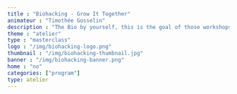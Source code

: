 ```yaml
---
title : "Biohacking - Grow It Together"
animateur : "Timothée Gosselin"
description : "The Bio by yourself, this is the goal of those workshops which will lead you to manipulate bacterias and molecules to better interact with the living world we are part of."
theme : "atelier"
type : "masterclass"
logo : "/img/biohacking-logo.png"
thumbnail : "/img/biohacking-thumbnail.jpg"
banner : "/img/biohacking-banner.png"
home : "no"
categories: ["program"]
type: atelier
---
```

